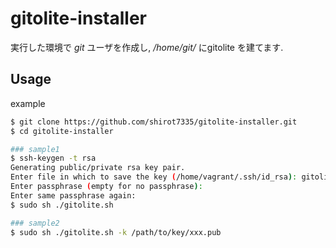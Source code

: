 # gitolite-installer
実行した環境で *git* ユーザを作成し, */home/git/* にgitolite を建てます.

## Usage

example
```sh
$ git clone https://github.com/shirot7335/gitolite-installer.git
$ cd gitolite-installer

### sample1
$ ssh-keygen -t rsa
Generating public/private rsa key pair.
Enter file in which to save the key (/home/vagrant/.ssh/id_rsa): gitolite_admin
Enter passphrase (empty for no passphrase):
Enter same passphrase again:
$ sudo sh ./gitolite.sh

### sample2
$ sudo sh ./gitolite.sh -k /path/to/key/xxx.pub
```
